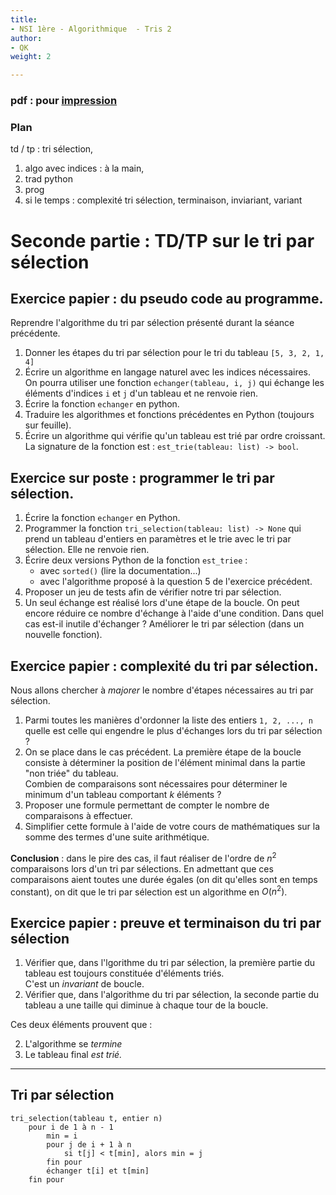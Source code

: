 ```yaml
---
title:
- NSI 1ère - Algorithmique  - Tris 2
author:
- QK
weight: 2

---
```


### pdf : pour [impression](/uploads/docsnsi/algo/tris/tris_2.pdf)

### Plan

td / tp : tri sélection, 

1. algo avec indices : à la main,
2. trad python
3. prog
4. si le temps : complexité tri sélection, terminaison, inviariant, variant

# Seconde partie : TD/TP sur le tri par sélection

## Exercice papier : du pseudo code au programme.

Reprendre l'algorithme du tri par sélection présenté durant la séance
précédente.

1. Donner les étapes du tri par sélection pour le tri du tableau `[5, 3, 2, 1, 4]`
2. Écrire un algorithme en langage naturel avec les indices nécessaires.\
    On pourra utiliser une fonction `echanger(tableau, i, j)` qui échange
    les éléments d'indices `i` et `j` d'un tableau et ne renvoie rien.
3. Écrire la fonction `echanger` en python.
4. Traduire les algorithmes et fonctions précédentes en Python (toujours
    sur feuille).
5. Écrire un algorithme qui vérifie qu'un tableau est trié par ordre croissant.
    La signature de la fonction est : `est_trie(tableau: list) -> bool`.

## Exercice sur poste : programmer le tri par sélection.

1. Écrire la fonction `echanger` en Python.
1. Programmer la fonction `tri_selection(tableau: list) -> None`
    qui prend un tableau d'entiers en paramètres et le trie avec le tri
    par sélection. Elle ne renvoie rien.
2. Écrire deux versions Python de la fonction `est_triee` :
    * avec `sorted()` (lire la documentation...)
    * avec l'algorithme proposé à la question 5 de l'exercice précédent.
3. Proposer un jeu de tests afin de vérifier notre tri par sélection.
4. Un seul échange est réalisé lors d'une étape de la boucle. On peut encore
    réduire ce nombre d'échange à l'aide d'une condition. Dans quel cas
    est-il inutile d'échanger ? Améliorer le tri par sélection (dans un
    nouvelle fonction).


## Exercice papier : complexité du tri par sélection.

Nous allons chercher à _majorer_ le nombre d'étapes nécessaires au
tri par sélection.

1. Parmi toutes les manières d'ordonner la liste des entiers `1, 2, ..., n`
    quelle est celle qui engendre le plus d'échanges lors du tri par sélection ?
2. On se place dans le cas précédent. La première étape de la boucle consiste
    à déterminer la position de l'élément minimal dans la partie "non triée"
    du tableau.\
    Combien de comparaisons sont nécessaires pour déterminer le minimum d'un
    tableau comportant $k$ éléments ?
3. Proposer une formule permettant de compter le nombre de comparaisons à
    effectuer.
4. Simplifier cette formule à l'aide de votre cours de mathématiques sur
    la somme des termes d'une suite arithmétique.

**Conclusion** : dans le pire des cas, il faut réaliser de l'ordre de $n^2$
comparaisons lors d'un tri par sélections. En admettant que ces comparaisons
aient toutes une durée égales (on dit qu'elles sont en temps constant),
on dit que le tri par sélection est un algorithme en $O(n^2)$.

## Exercice papier : preuve et terminaison du tri par sélection

1. Vérifier que, dans l'lgorithme du tri par sélection, la première partie
    du tableau est toujours constituée d'éléments triés.\
    C'est un _invariant_ de boucle.
2. Vérifier que, dans l'algorithme du tri par sélection, la seconde partie
    du tableau a une taille qui diminue à chaque tour de la boucle.

Ces deux éléments prouvent que :

2. L'algorithme se _termine_
1. Le tableau final _est trié._


---


## Tri par sélection

```
tri_selection(tableau t, entier n)
    pour i de 1 à n - 1
        min = i
        pour j de i + 1 à n
            si t[j] < t[min], alors min = j
        fin pour
        échanger t[i] et t[min]
    fin pour
```
